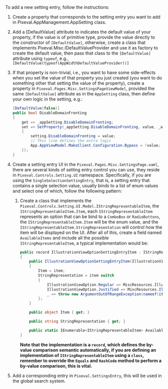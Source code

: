 ﻿To add a new setting entry, follow the instructions:

1. Create a property that corresponds to the setting entry you want to add in Pixeval.AppManagement.AppSetting class.
2. Add a [DefaultValue] attribute to indicates the default value of your property, if the value is of primitive type, provide the value directly to the constructor of `[DefaultValue]`, otherwise, create a class that implements Pixeval.Misc.IDefaultValueProvider and use it as factory to create the default value, then pass that class to the `[DefaultValue]` attribute using `typeof`, e.g., `[DefaultValue(typeof(AppWidthDefaultValueProvider))]`
3. If that property is non-trivial, i.e., you want to have some side-effects when you set the value of that property you just created (you want to do something other that setting the value of the property), create a property in `Pixeval.Pages.Misc.SettingsPageViewModel`, provided the same `[DefaultValue]` attribute as in the `AppSetting` class, then define your own logic in the setting, e.g.:
    ```cs
    [DefaultValue(false)]
    public bool DisableDomainFronting
    {
        get => _appSetting.DisableDomainFronting;
        set => SetProperty(_appSetting.DisableDomainFronting, value, _appSetting, (setting, value) =>
        {
            setting.DisableDomainFronting = value;
            // This line defines the extra logic
            App.AppViewModel.MakoClient.Configuration.Bypass = !value;
        });
    }
    ```
4. Create a setting entry UI in the `Pixeval.Pages.Misc.SettingsPage.xaml`, there are several kinds of setting entry control you can use, they reside in `Pixeval.Controls.Setting.UI` namespace. Specifically, if you are using the `SingleSelectionSettingEntry`, that is, a setting entry that contains a single selection value, usually binds to a list of enum values and select one of which, follow the following pattern:
    1. Create a class that implements the `Pixeval.Controls.Setting.UI.Model.IStringRepresentableItem`, the `IStringRepresentableItem.Item`, each `IStringRepresentableItem` represents an option that can be bind to a `ComboBox` or `RadioButtons`, the `IStringRepresentableItem.Item` will be the enum value, and the `IStringRepresentableItem.StringRepresentation` will control how the item will be displayed on the UI. After all of this, create a field named `AvailableItems` and include all the possible `IStringRepresentableItem`, a typical implementation would be:
        ```cs
        public record IllustrationViewOptionSettingEntryItem : IStringRepresentableItem
        {
            public IllustrationViewOptionSettingEntryItem(IllustrationViewOption item)
            {
                Item = item;
                StringRepresentation = item switch
                {
                    IllustrationViewOption.Regular => MiscResources.IllustrationViewRegularLayout,
                    IllustrationViewOption.Justified => MiscResources.IllustrationViewJustifiedLayout,
                    _ => throw new ArgumentOutOfRangeException(nameof(item), item, null)
                };
            }

            public object Item { get; }

            public string StringRepresentation { get; }

            public static IEnumerable<IStringRepresentableItem> AvailableItems { get; } = Enum.GetValues<IllustrationViewOption>().Select(i => new IllustrationViewOptionSettingEntryItem(i));
        }
        ```

        **Note that the implementation is a `record`, which defines the by-value comparison semantic automatically, if you are defining an implementation of `IStringRepresentableItem` using a `class`, remember to override the `Equals` and `HashCode` method to perform a by-value comparison, this is vital.**

5. Add a corresponding entry in `Pixeval.SettingsEntry`, this will be used in the global search system.
